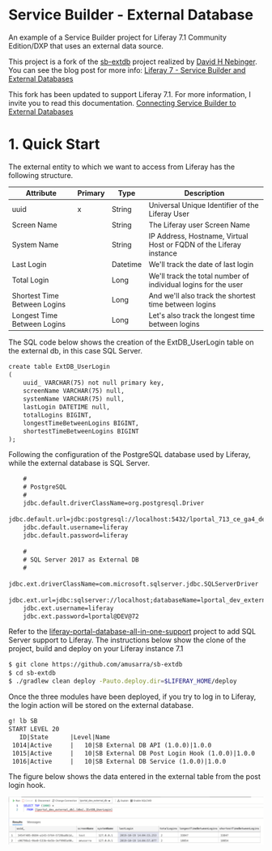 # Service Builder - External Database
An example of a Service Builder project for Liferay 7.1 Community Edition/DXP that uses an external data source.

This project is a fork of the [sb-extdb](https://github.com/dnebing/sb-extdb) project realized by [David H Nebinger](https://liferay.dev/web/guest/profile/-/user/user.26526). You can see the blog post for more info: [Liferay 7 - Service Builder and External Databases](https://liferay.dev/blogs/-/blogs/liferay-7-service-builder-and-external-databases)

This fork has been updated to support Liferay 7.1. For more information, I invite you to read this documentation. [Connecting Service Builder to External Databases](https://portal.liferay.dev/docs/7-1/tutorials/-/knowledge_base/t/connecting-service-builder-to-external-databases#step-2-create-a-spring-bean-that-points-to-the-data-source)



# 1. Quick Start

The external entity to which we want to access from Liferay has the following structure.



| Attribute                    | Primary | Type     | Description                                                  |
| ---------------------------- | ------- | -------- | ------------------------------------------------------------ |
| uuid                         | x       | String   | Universal Unique Identifier of the Liferay User              |
| Screen Name                  |         | String   | The Liferay user Screen Name                                 |
| System Name                  |         | String   | IP Address, Hostname, Virtual Host or FQDN of the Liferay instance |
| Last Login                   |         | Datetime | We'll track the date of last login                           |
| Total Login                  |         | Long     | We'll track the total number of individual logins for the user |
| Shortest Time Between Logins |         | Long     | And we'll also track the shortest time between logins        |
| Longest Time Between Logins  |         | Long     | Let's also track the longest time between logins             |



The SQL code below shows the creation of the ExtDB_UserLogin table on the external db, in this case SQL Server.

```mssql
create table ExtDB_UserLogin
(
    uuid_ VARCHAR(75) not null primary key,
    screenName VARCHAR(75) null,
    systemName VARCHAR(75) null,
    lastLogin DATETIME null,
    totalLogins BIGINT,
    longestTimeBetweenLogins BIGINT,
    shortestTimeBetweenLogins BIGINT
);
```



Following the configuration of the PostgreSQL database used by Liferay, while the external database is SQL Server.

```properties
    #
    # PostgreSQL
    #
    jdbc.default.driverClassName=org.postgresql.Driver
    jdbc.default.url=jdbc:postgresql://localhost:5432/lportal_713_ce_ga4_develop
    jdbc.default.username=liferay
    jdbc.default.password=liferay

    #
    # SQL Server 2017 as External DB
    #
    jdbc.ext.driverClassName=com.microsoft.sqlserver.jdbc.SQLServerDriver
    jdbc.ext.url=jdbc:sqlserver://localhost;databaseName=lportal_dev_external_db
    jdbc.ext.username=liferay
    jdbc.ext.password=lportal@DEV@72
```



Refer to the [liferay-portal-database-all-in-one-support](https://github.com/amusarra/liferay-portal-database-all-in-one-support) project to add SQL Server support to Liferay. The instructions below show the clone of the project, build and deploy on your Liferay instance 7.1



```bash
$ git clone https://github.com/amusarra/sb-extdb
$ cd sb-extdb
$ ./gradlew clean deploy -Pauto.deploy.dir=$LIFERAY_HOME/deploy
```



Once the three modules have been deployed, if you try to log in to Liferay, the login action will be stored on the external database.



```shell
g! lb SB
START LEVEL 20
   ID|State      |Level|Name
 1014|Active     |   10|SB External DB API (1.0.0)|1.0.0
 1015|Active     |   10|SB External DB Post Login Hook (1.0.0)|1.0.0
 1016|Active     |   10|SB External DB Service (1.0.0)|1.0.0
```



The figure below shows the data entered in the external table from the post login hook.

![select_data_on_external_table](docs/images/select_data_on_external_table.png)